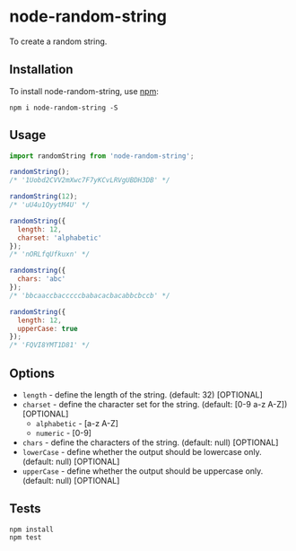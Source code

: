 # node-random-string

To create a random string.

## Installation

To install node-random-string, use [npm](http://github.com/npm/npm):

```
npm i node-random-string -S
```

## Usage

```javascript
import randomString from 'node-random-string';

randomString();
/* '1Uobd2CVV2mXwc7F7yKCvLRVgUBDH3DB' */

randomString(12);
/* 'uU4u1QyytM4U' */

randomString({
  length: 12,
  charset: 'alphabetic'
});
/* 'nORLfqUfkuxn' */

randomstring({
  chars: 'abc'
});
/* 'bbcaaccbacccccbabacacbacabbcbccb' */

randomString({
  length: 12,
  upperCase: true
});
/* 'FQVI8YMT1D81' */
```

## Options
- `length` - define the length of the string. (default: 32) [OPTIONAL]
- `charset` - define the character set for the string. (default: [0-9 a-z A-Z]) [OPTIONAL]
  - `alphabetic` - [a-z A-Z]
  - `numeric` - [0-9]
- `chars` - define the characters of the string. (default: null) [OPTIONAL]
- `lowerCase` - define whether the output should be lowercase only. (default: null) [OPTIONAL]
- `upperCase` - define whether the output should be uppercase only. (default: null) [OPTIONAL]

## Tests

```
npm install
npm test
```